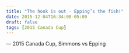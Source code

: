 ```yaml
---
title: "The hook is out - Epping’s the fish!"
date: 2015-12-04T16:34:00-05:00
draft: false
tags: [2015 Canada Cup]
---
```

— 2015 Canada Cup, Simmons vs Epping
<!--more--> 

